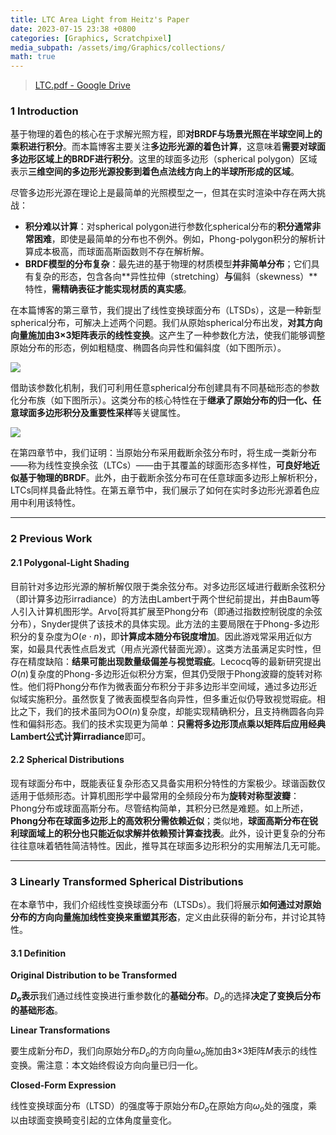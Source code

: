 ```yaml
---
title: LTC Area Light from Heitz's Paper
date: 2023-07-15 23:38 +0800
categories: [Graphics, Scratchpixel]
media_subpath: /assets/img/Graphics/collections/
math: true
---
```


> [LTC.pdf - Google Drive](https://drive.google.com/file/d/0BzvWIdpUpRx_d09ndGVjNVJzZjA/view?resourcekey=0-21tmiqk55JIZU8UoeJatXQ)

### 1 Introduction

基于物理的着色的核心在于求解光照方程，即**对BRDF与场景光照在半球空间上的乘积进行积分**。而本篇博客主要关注**多边形光源的着色计算**，这意味着**需要对球面多边形区域上的BRDF进行积分**。这里的球面多边形（spherical polygon）区域表示**三维空间的多边形光源投影到着色点法线方向上的半球所形成的区域**。

尽管多边形光源在理论上是最简单的光照模型之一，但其在实时渲染中存在两大挑战：

- **积分难以计算**：对spherical polygon进行参数化spherical分布的**积分通常非常困难**，即使是最简单的分布也不例外。例如，Phong-polygon积分的解析计算成本极高，而球面高斯函数则不存在解析解。
- **BRDF模型的分布复杂**：最先进的基于物理的材质模型**并非简单分布**；它们具有复杂的形态，包含各向**异性拉伸（stretching）**与**偏斜（skewness）**特性，**需精确表征才能实现材质的真实感**。

在本篇博客的第三章节，我们提出了线性变换球面分布（LTSDs），这是一种新型spherical分布，可解决上述两个问题。我们从原始spherical分布出发，**对其方向向量施加由3×3矩阵表示的线性变换**。这产生了一种参数化方法，使我们能够调整原始分布的形态，例如粗糙度、椭圆各向异性和偏斜度（如下图所示）。

![](193248.png)

借助该参数化机制，我们可利用任意spherical分布创建具有不同基础形态的参数化分布族（如下图所示）。这类分布的核心特性在于**继承了原始分布的归一化、任意球面多边形积分及重要性采样**等关键属性。

![](193356.png)

在第四章节中，我们证明：当原始分布采用截断余弦分布时，将生成一类新分布——称为线性变换余弦（LTCs）——由于其覆盖的球面形态多样性，**可良好地近似基于物理的BRDF**。此外，由于截断余弦分布可在任意球面多边形上解析积分，LTCs同样具备此特性。在第五章节中，我们展示了如何在实时多边形光源着色应用中利用该特性。

---

### 2 Previous Work

#### 2.1 Polygonal-Light Shading

目前针对多边形光源的解析解仅限于类余弦分布。对多边形区域进行截断余弦积分（即计算多边形irradiance）的方法由Lambert于两个世纪前提出，并由Baum等人引入计算机图形学。Arvo[将其扩展至Phong分布（即通过指数控制锐度的余弦分布），Snyder提供了该技术的具体实现。此方法的主要局限在于Phong-多边形积分的复杂度为$O(e\cdot n)$，即**计算成本随分布锐度增加**。因此游戏常采用近似方案，如最具代表性点启发式（用点光源代替面光源）。这类方法虽满足实时性，但存在精度缺陷：**结果可能出现数量级偏差与视觉瑕疵**。Lecocq等的最新研究提出$O(n)$复杂度的Phong-多边形近似积分方案，但其仍受限于Phong波瓣的旋转对称性。他们将Phong分布作为微表面分布积分于非多边形半空间域，通过多边形近似域实施积分。虽然恢复了微表面模型各向异性，但多重近似仍导致视觉瑕疵。相比之下，我们的技术虽同为O$O(n)$复杂度，却能实现精确积分，且支持椭圆各向异性和偏斜形态。我们的技术实现更为简单：**只需将多边形顶点乘以矩阵后应用经典Lambert公式计算irradiance**即可。

#### 2.2 Spherical Distributions

现有球面分布中，既能表征复杂形态又具备实用积分特性的方案极少。球谐函数仅适用于低频形态。计算机图形学中最常用的全频段分布为**旋转对称型波瓣**：Phong分布或球面高斯分布。尽管结构简单，其积分已然是难题。如上所述，**Phong分布在球面多边形上的高效积分需依赖近似**；类似地，**球面高斯分布在锐利球面域上的积分也只能近似求解并依赖预计算查找表**。此外，设计更复杂的分布往往意味着牺牲简洁特性。因此，推导其在球面多边形积分的实用解法几无可能。

---

### 3 Linearly Transformed Spherical Distributions

在本章节中，我们介绍线性变换球面分布（LTSDs）。我们将展示**如何通过对原始分布的方向向量施加线性变换来重塑其形态**，定义由此获得的新分布，并讨论其特性。

#### 3.1 Definition

**Original Distribution to be Transformed**

**$D_o$表示**我们通过线性变换进行重参数化的**基础分布**。$D_o$的选择**决定了变换后分布的基础形态**。

**Linear Transformations**

要生成新分布$D$，我们向原始分布$D_o$的方向向量$\omega_o$施加由3×3矩阵$M$表示的线性变换。需注意：本文始终假设方向向量已归一化。

**Closed-Form Expression**

线性变换球面分布（LTSD）的强度等于原始分布$D_o$在原始方向$\omega_o$处的强度，乘以由球面变换畸变引起的立体角度量变化。
